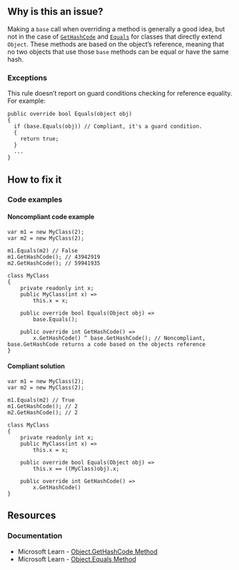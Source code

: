 ## Why is this an issue?

Making a `base` call when overriding a method is generally a good idea, but not in the case of [`GetHashCode`](https://learn.microsoft.com/en-us/dotnet/api/system.object.gethashcode) and [`Equals`](https://learn.microsoft.com/en-us/dotnet/api/system.object.equals) for classes that directly extend `Object`.
These methods are based on the object’s reference, meaning that no two objects that use those `base` methods can be equal or have the same
hash.

### Exceptions

This rule doesn’t report on guard conditions checking for reference equality. For example:

    public override bool Equals(object obj)
    {
      if (base.Equals(obj)) // Compliant, it's a guard condition.
      {
        return true;
      }
      ...
    }

## How to fix it

### Code examples

#### Noncompliant code example

    var m1 = new MyClass(2);
    var m2 = new MyClass(2);
    
    m1.Equals(m2) // False
    m1.GetHashCode(); // 43942919
    m2.GetHashCode(); // 59941935
    
    class MyClass
    {
        private readonly int x;
        public MyClass(int x) =>
            this.x = x;
    
        public override bool Equals(Object obj) =>
            base.Equals();
    
        public override int GetHashCode() =>
            x.GetHashCode() ^ base.GetHashCode(); // Noncompliant, base.GetHashCode returns a code based on the objects reference
    }

#### Compliant solution

    var m1 = new MyClass(2);
    var m2 = new MyClass(2);
    
    m1.Equals(m2) // True
    m1.GetHashCode(); // 2
    m2.GetHashCode(); // 2
    
    class MyClass
    {
        private readonly int x;
        public MyClass(int x) =>
            this.x = x;
    
        public override bool Equals(Object obj) =>
            this.x == ((MyClass)obj).x;
    
        public override int GetHashCode() =>
            x.GetHashCode()
    }

## Resources

### Documentation

-  Microsoft Learn - [Object.GetHashCode Method](https://learn.microsoft.com/en-us/dotnet/api/system.object.gethashcode?view=net-7.0)
-  Microsoft Learn - [Object.Equals Method](https://learn.microsoft.com/en-us/dotnet/api/system.object.equals)